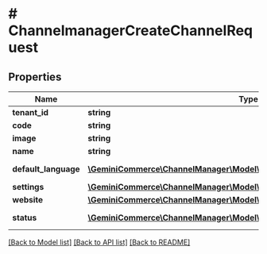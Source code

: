 # # ChannelmanagerCreateChannelRequest


## Properties 


Name | Type | Description | Notes
------------ | ------------- | ------------- | -------------
**tenant_id**| **string** |   |
**code**| **string** |   |
**image**| **string** |   | [optional]
**name**| **string** |   |
**default_language**| [**\GeminiCommerce\ChannelManager\Model\ChannelmanagerLanguageCode**](ChannelmanagerLanguageCode.md) |  for more information please, see Model/ChannelmanagerLanguageCode.php  | [optional]
**settings**| [**\GeminiCommerce\ChannelManager\Model\ChannelmanagerChannelSettings**](ChannelmanagerChannelSettings.md) |   | [optional]
**website**| [**\GeminiCommerce\ChannelManager\Model\ChannelmanagerChannelTypeWebsite**](ChannelmanagerChannelTypeWebsite.md) |   | [optional]
**status**| [**\GeminiCommerce\ChannelManager\Model\ChannelmanagerChannelStatus**](ChannelmanagerChannelStatus.md) |  for more information please, see Model/ChannelmanagerChannelStatus.php  | [optional]


[[Back to Model list]](../../README.md#models) [[Back to API list]](../../README.md#endpoints) [[Back to README]](../../README.md)

